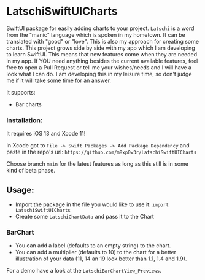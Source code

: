 # LatschiSwiftUICharts

SwiftUI package for easily adding charts to your project. `Latschi` is a word from the "manic" language which is spoken in my hometown. It can be translated with "good" or "love". This is also my approach for creating some charts.
This project grows side by side with my app which I am developing to learn SwiftUI. This means that new features come when they are needed in my app. If YOU need anything besides the current available features, feel free to open a Pull Request or tell me your wishes/needs and I will have a look what I can do. I am developing this in my leisure time, so don't judge me if it will take some time for an answer.

It supports:
* Bar charts

### Installation:

It requires iOS 13 and Xcode 11!

In Xcode got to `File -> Swift Packages -> Add Package Dependency` and paste in the repo's url: `https://github.com/m8xp0w3r/LatschiSwiftUICharts`

Choose branch `main` for the latest features as long as this still is in some kind of beta phase.

## Usage:

* Import the package in the file you would like to use it:  `import LatschiSwiftUICharts`
* Create some `LatschiChartData` and pass it to the Chart

### BarChart

* You can add a  label (defaults to an empty string) to the chart.
* You can add a multiplier (defaults to 10) to the chart for a better illustration of your data (11, 14 an 19 look better than 1.1, 1.4 and 1.9).

For a demo have a look at the `LatschiBarChartView_Previews`.


